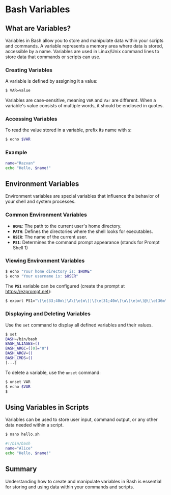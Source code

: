 # Bash Variables

## What are Variables?

Variables in Bash allow you to store and manipulate data within your scripts and commands.
A variable represents a memory area where data is stored, accessible by a name. 
Variables are used in Linux/Unix command lines to store data that commands or scripts can use.

### Creating Variables

A variable is defined by assigning it a value:
```bash
$ VAR=value
```
Variables are case-sensitive, meaning `VAR` and `Var` are different. When a variable's value consists of multiple words, it should be enclosed in quotes.


### Accessing Variables

To read the value stored in a variable, prefix its name with `$`:
```bash
$ echo $VAR
```

### Example
```bash
name="Razvan"
echo "Hello, $name!"
```

## Environment Variables
Environment variables are special variables that influence the behavior of your shell and system processes.

### Common Environment Variables

- **`HOME`**: The path to the current user's home directory.
- **`PATH`**: Defines the directories where the shell looks for executables.
- **`USER`**: The name of the current user.
- **`PS1`**: Determines the command prompt appearance (stands for Prompt Shell 1)

### Viewing Environment Variables
```bash
$ echo "Your home directory is: $HOME"
$ echo "Your username is: $USER"
```
The **`PS1`** variable can be configured (create the prompt at https://ezprompt.net):
```bash
$ export PS1="\[\e[33;40m\]\A\[\e[m\]|\[\e[31;40m\]\u\[\e[m\]@\[\e[36m\]\s\[\e[m\][\[\e[35m\]\w\[\e[m\]]\\$ "
```

### Displaying and Deleting Variables

Use the `set` command to display all defined variables and their values. 
```bash
$ set
BASH=/bin/bash
BASH_ALIASES=()
BASH_ARGC=([0]="0")
BASH_ARGV=()
BASH_CMDS=()
[...]
```
To delete a variable, use the `unset` command:
```bash
$ unset VAR
$ echo $VAR
$
```

## Using Variables in Scripts

Variables can be used to store user input, command output, or any other data needed within a script.

```bash
$ nano hello.sh

#!/bin/bash
name="Alice"
echo "Hello, $name!"
```


## Summary
Understanding how to create and manipulate variables in Bash is essential for storing and using data within your commands and scripts.
